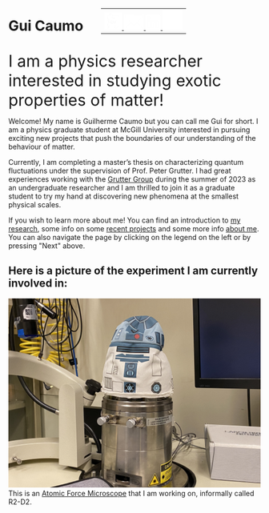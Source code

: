 <div style="display: flex; align-items: center;">
  <h1 id="gui-caumo" style="border-bottom: 1px solid transparent; padding-right: 35px;">Gui&nbsp;Caumo</h1>
    <table style="border-collapse: collapse; border: none;">
    <tr>
        <td style="border: none;">
        <a href="./about/media/Caumo_Guilherme_CV.pdf">
            <img src="./media/cv.png" width="35" height="35">
        </a>
        <a href="mailto:guilherme.caumo@mail.mcgill.ca">
            <img src="./media/mail.png" width="40" height="30">
        </a>
        <a href="https://www.linkedin.com/in/guilherme-felipe-hidalgo-caumo-1a57451b5/">
            <img src="./media/linkedin.png" width="30" height="30">
        </a>
        <a href="https://github.com/GFHCaumo">
            <img src="./media/github.png" width="40" height="40">
        </a>
        </td>
    </tr>
    </table>
</div>


<font size="6.5">   I am a physics researcher interested in studying exotic properties of matter! </font>

Welcome! My name is Guilherme Caumo but you can call me Gui for short. I am a physics graduate student at McGill University interested in pursuing exciting new projects that push the boundaries of our understanding of the behaviour of matter.

Currently, I am completing a master’s thesis on characterizing quantum fluctuations under the supervision of Prof. Peter Grutter. I had great experiences working with the [Grutter Group](https://spm.physics.mcgill.ca/) during the summer of 2023 as an undergraduate researcher and I am thrilled to join it as a graduate student to try my hand at discovering new phenomena at the smallest physical scales.

If you wish to learn more about me! You can find an introduction to [my research](./reasearch/index.md), some info on some [recent projects](./projects/index.md) and some more info [about me](./about/index.md). You can also navigate the page by clicking on the legend on the left or by pressing "Next" above.

## Here is a picture of the experiment I am currently involved in:

[![Atomic Force Microscope](./media/r2d2.jpg "Atomic Force Microscope")](https://en.wikipedia.org/wiki/Atomic_force_microscopy)
This is an [Atomic Force Microscope](https://en.wikipedia.org/wiki/Atomic_force_microscopy) that I am working on, informally called R2-D2.
